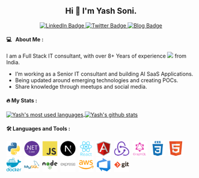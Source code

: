 <div id="header" align="center">
  <h2> Hi 👋 I'm Yash Soni.</h2>
  <div id="badges">
    <a href="https://www.linkedin.com/in/yashsoni369">
      <img src="https://img.shields.io/badge/LinkedIn-blue?style=for-the-badge&logo=linkedin&logoColor=white" alt="LinkedIn Badge"/>
    </a>
    <a href="https://twitter.com/yashsoni369">
      <img src="https://img.shields.io/badge/Twitter-blue?style=for-the-badge&logo=twitter&logoColor=white" alt="Twitter Badge"/>
    </a>
    <a href="https://www.apex36tech.com">
      <img src="https://img.shields.io/badge/Blog-blue?style=for-the-badge&logo=blogger&logoColor=white" alt="Blog Badge"/>
    </a>
  </div>
</div>

#### 💻 &nbsp; About Me :
I am a Full Stack IT consultant, with over 8+ Years of experience <img src="https://media.giphy.com/media/WUlplcMpOCEmTGBtBW/giphy.gif" width="30"> from India.
- I’m working as a Senior IT consultant and building AI SaaS Applications.
- Being updated around emerging technologies and creating POCs.
- Share knowledge through meetups and social media.

#### :fire: My Stats :
<!--- [![GitHub Streak](http://github-readme-streak-stats.herokuapp.com?user=yashsoni369&theme=dark&background=000000)](https://git.io/streak-stats) 
 
[![Top Langs](https://github-readme-stats.vercel.app/api/top-langs/?username=yashsoni369&layout=compact&theme=light)](https://github.com/yashsoni369/github-readme-stats) -->

<a href="https://github.com/yashsoni369">
  <img align="center" src="https://github-readme-stats.vercel.app/api/top-langs/?username=yashsoni369&theme=light&count_private=true&layout=compact" width="205" alt="Yash's most used languages" />
</a>
<a href="https://github.com/yashsoni369">
 <img align="center" src="https://github-readme-stats.vercel.app/api?username=yashsoni369&show_icons=true&theme=light&line_height=27&include_all_commits=true&count_private=true&hide=issues,prs,contribs" width="350" alt="Yash's github stats"/>
</a>

#### :hammer_and_wrench: Languages and Tools :
<div>
  <img src="https://github.com/devicons/devicon/blob/master/icons/python/python-original.svg" title="Python" alt="Python" width="40" height="40"/>&nbsp;
  <img src="https://github.com/devicons/devicon/blob/master/icons/dotnetcore/dotnetcore-original.svg" title=".Net Core" alt="dotnet-core" width="40" height="40"/>&nbsp;
  <img src="https://github.com/devicons/devicon/blob/master/icons/javascript/javascript-original.svg" title="JavaScript" alt="JavaScript" width="40" height="40"/>&nbsp;
  <img src="https://github.com/devicons/devicon/blob/master/icons/nextjs/nextjs-original.svg" title="Next.js" alt="Next.js" width="40" height="40"/>&nbsp;
  <img src="https://github.com/devicons/devicon/blob/master/icons/react/react-original-wordmark.svg" title="React" alt="React" width="40" height="40"/>&nbsp;
  <img src="https://github.com/devicons/devicon/blob/master/icons/angularjs/angularjs-original.svg" title="Angular" alt="Angular" width="40" height="40"/>&nbsp;
  <img src="https://github.com/devicons/devicon/blob/master/icons/redux/redux-original.svg" title="Redux" alt="Redux " width="40" height="40"/>&nbsp;
  <img src="https://github.com/devicons/devicon/blob/master/icons/graphql/graphql-plain-wordmark.svg" title="GraphQL" alt="GraphQL" width="40" height="40"/>&nbsp;
  <img src="https://github.com/devicons/devicon/blob/master/icons/css3/css3-plain-wordmark.svg"  title="CSS3" alt="CSS" width="40" height="40"/>&nbsp;
  <img src="https://github.com/devicons/devicon/blob/master/icons/html5/html5-original.svg" title="HTML5" alt="HTML" width="40" height="40"/>&nbsp;
  <img src="https://github.com/devicons/devicon/blob/master/icons/docker/docker-plain-wordmark.svg" title="Docker" alt="Docker" width="40" height="40"/>&nbsp;
  <img src="https://github.com/devicons/devicon/blob/master/icons/mysql/mysql-original-wordmark.svg" title="MySQL"  alt="MySQL" width="40" height="40"/>&nbsp;
  <img src="https://github.com/devicons/devicon/blob/master/icons/nodejs/nodejs-original-wordmark.svg" title="NodeJS" alt="NodeJS" width="40" height="40"/>&nbsp;
  <img src="https://github.com/devicons/devicon/blob/master/icons/express/express-original-wordmark.svg" title="ExpressJs" alt="ExpressJs" width="40" height="40"/>&nbsp;
  <img src="https://github.com/devicons/devicon/blob/master/icons/amazonwebservices/amazonwebservices-plain-wordmark.svg" title="AWS" alt="AWS" width="40" height="40"/>&nbsp;
  <img src="https://github.com/devicons/devicon/blob/master/icons/azuredevops/azuredevops-original.svg" title="Azure DevOps" alt="azure-devops" width="40" height="40"/>&nbsp;
  <img src="https://github.com/devicons/devicon/blob/master/icons/git/git-original-wordmark.svg" title="Git" **alt="Git" width="40" height="40"/>
</div>

<!--- #### :writing_hand: Blog Posts :
**WebSite:** [apex36tech.com](https://apex36tech.com) -->
